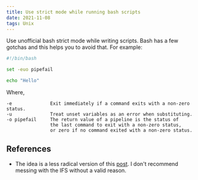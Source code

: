 ```yaml
---
title: Use strict mode while running bash scripts
date: 2021-11-08
tags: Unix
---
```


Use unofficial bash strict mode while writing scripts. Bash has a few gotchas and this
helps you to avoid that. For example:

```bash
#!/bin/bash

set -euo pipefail

echo "Hello"
```

Where,

```
-e              Exit immediately if a command exits with a non-zero status.
-u              Treat unset variables as an error when substituting.
-o pipefail     The return value of a pipeline is the status of
                the last command to exit with a non-zero status,
                or zero if no command exited with a non-zero status.
```

## References

* The idea is a less radical version of this
[post](http://redsymbol.net/articles/unofficial-bash-strict-mode/). I don't recommend
messing with the IFS without a valid reason.
